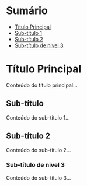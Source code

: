 # Sumário
- [Título Principal](#título-principal)
- [Sub-título 1](#subtítulo-1)
- [Sub-título 2](#subtítulo-2)
- [Sub-título de nivel 3](#subtítulo-3)

# Título Principal
Conteúdo do título principal...

## Sub-título 
Conteúdo do sub-título 1...

## Sub-título 2
Conteúdo do sub-título 2...

### Sub-título de nivel 3
Conteúdo do sub-título 3...
